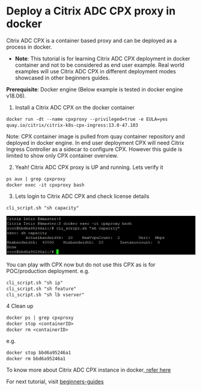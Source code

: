 # Deploy a Citrix ADC CPX proxy in docker

Citrix ADC CPX is a container based proxy and can be deployed as a process in docker. 
* **Note**: This tutorial is for learning Citrix ADC CPX deployment in docker container and not to be considered as end user example. Real world examples will use Citrix ADC CPX in different deployment modes showcased in other beginners guides.

**Prerequisite**: Docker engine (Below example is tested in docker engine v18.06).

1. Install a Citrix ADC CPX on the docker container

```
docker run -dt --name cpxproxy --privileged=true -e EULA=yes quay.io/citrix/citrix-k8s-cpx-ingress:13.0-47.103
```
Note: CPX container image is pulled from quay container repository and deployed in docker engine. In end user deployment CPX will need Citrix Ingress Controller as a sidecar to configure CPX. However this guide is limited to show only CPX container overview.

2. Yeah! Citrix ADC CPX proxy is UP and running. Lets verify it
```
ps aux | grep cpxproxy
docker exec -it cpxproxy bash
```
3. Lets login to Citrix ADC CPX and check license details
```
cli_script.sh "sh capacity"
```
![Cpx Docker Cli](images/cpx-docker-cli.PNG)

You can play with CPX now but do not use this CPX as is for POC/production deployment.
e.g.
```
cli_script.sh "sh ip"
cli_script.sh "sh feature"
cli_script.sh "sh lb vserver"
```

4 Clean up
```
docker ps | grep cpxproxy
docker stop <containerID>
docker rm <containerID>
```
e.g.
```
docker stop bbd6a95246a1
docker rm bbd6a95246a1
```

To know more about Citrix ADC CPX instance in docker,[ refer here](https://docs.citrix.com/en-us/citrix-adc-cpx/12/deploy-using-docker-image-file.html)

For next tutorial, visit [beginners-guides](https://github.com/citrix/cloud-native-getting-started/tree/master/beginners-guide)
